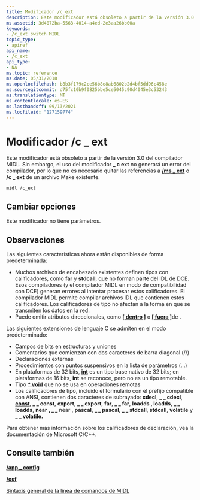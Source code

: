 ```yaml
---
title: Modificador /c_ext
description: Este modificador está obsoleto a partir de la versión 3.0 del compilador MIDL. Sin embargo, el uso del modificador c ext no generará un error del compilador, por lo que no es necesario quitar las referencias a /ms ext o /c ext de un \_ \_ archivo Make \_ existente.
ms.assetid: 3d4072ba-5563-4014-a4ed-2e3aa26bb00a
keywords:
- /c_ext switch MIDL
topic_type:
- apiref
api_name:
- /c_ext
api_type:
- NA
ms.topic: reference
ms.date: 05/31/2018
ms.openlocfilehash: b8b3f179c2ce56b8e8ab6802b2d4bf5dd96c458e
ms.sourcegitcommit: d75fc10b9f0825bbe5ce5045c90d4045e3c53243
ms.translationtype: MT
ms.contentlocale: es-ES
ms.lasthandoff: 09/13/2021
ms.locfileid: "127159774"
---
```

# <a name="c_ext-switch"></a>Modificador /c \_ ext

Este modificador está obsoleto a partir de la versión 3.0 del compilador MIDL. Sin embargo, el uso del modificador **\_ c ext** no generará un error del compilador, por lo que no es necesario quitar las referencias a [**/ms \_ ext**](-ms-ext.md) o **/c \_ ext** de un archivo Make existente.

``` syntax
midl /c_ext
```

## <a name="switch-options"></a>Cambiar opciones

Este modificador no tiene parámetros.

## <a name="remarks"></a>Observaciones

Las siguientes características ahora están disponibles de forma predeterminada:

-   Muchos archivos de encabezado existentes definen tipos con calificadores, como **far** y **stdcall**, que no forman parte del IDL de DCE. Esos compiladores (y el compilador MIDL en modo de compatibilidad con DCE) generan errores al intentar procesar estos calificadores. El compilador MIDL permite compilar archivos IDL que contienen estos calificadores. Los calificadores de tipo no afectan a la forma en que se transmiten los datos en la red.
-   Puede omitir atributos direccionales, como [**\[ dentro \]**](in.md) o [**\[ fuera \]**](out-idl.md)de .

Las siguientes extensiones de lenguaje C se admiten en el modo predeterminado:

-   Campos de bits en estructuras y uniones
-   Comentarios que comienzan con dos caracteres de barra diagonal (//)
-   Declaraciones externas
-   Procedimientos con puntos suspensivos en la lista de parámetros (...)
-   En plataformas de 32 bits, [**int**](int.md) es un tipo base nativo de 32 bits; en plataformas de 16 bits, **int** se reconoce, pero no es un tipo remotable.
-   Tipo [**\* void**](void.md) que no se usa en operaciones remotas
-   Los calificadores de tipo, incluido el formulario con el prefijo compatible con ANSI, contienen dos caracteres de subrayado: **cdecl**, **\_ \_ cdecl**, [**const**](const.md), **\_ \_ const**, **export**, **\_ \_ export**, **far**, **\_ \_ far**, **loadds , loadds**, **\_ \_ loadds**, **near** **, \_ \_** near , **pascal**, **\_ \_ pascal**, **\_ \_ stdcall**, **stdcall**, **volatile** y **\_ \_ volatile.**

Para obtener más información sobre los calificadores de declaración, vea la documentación de Microsoft C/C++.

## <a name="see-also"></a>Consulte también

<dl> <dt>

[**/app \_ config**](-app-config.md)
</dt> <dt>

[**/osf**](-osf.md)
</dt> <dt>

[Sintaxis general de la línea de comandos de MIDL](general-midl-command-line-syntax.md)
</dt> </dl>

 

 




